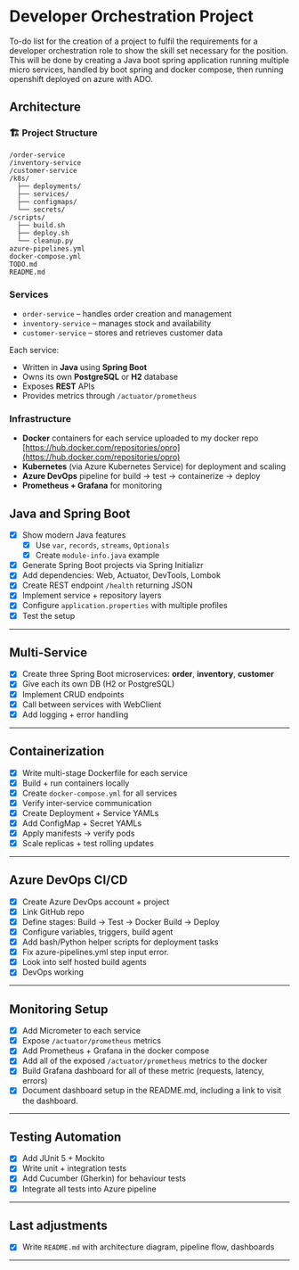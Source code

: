 # Developer Orchestration Project

To-do list for the creation of a project to fulfil the requirements for a developer orchestration role to show the skill set necessary for the position. This will be done by creating a Java boot spring application running multiple micro services, handled by boot spring and docker compose, then running openshift deployed on azure with ADO.

## Architecture

### 🏗️ Project Structure

```text
/order-service
/inventory-service
/customer-service
/k8s/
  ├── deployments/
  ├── services/
  ├── configmaps/
  └── secrets/
/scripts/
  ├── build.sh
  ├── deploy.sh
  └── cleanup.py
azure-pipelines.yml
docker-compose.yml
TODO.md
README.md
```

### Services

- `order-service` – handles order creation and management
- `inventory-service` – manages stock and availability
- `customer-service` – stores and retrieves customer data

Each service:

- Written in **Java** using **Spring Boot**
- Owns its own **PostgreSQL** or **H2** database
- Exposes **REST** APIs
- Provides metrics through `/actuator/prometheus`

### Infrastructure

- **Docker** containers for each service uploaded to my docker repo [https://hub.docker.com/repositories/opro](https://hub.docker.com/repositories/opro)
- **Kubernetes** (via Azure Kubernetes Service) for deployment and scaling
- **Azure DevOps** pipeline for build → test → containerize → deploy
- **Prometheus + Grafana** for monitoring

## Java and Spring Boot

- [x] Show modern Java features
  - [x] Use `var`, `records`, `streams`, `Optionals`
  - [x] Create `module-info.java` example
- [x] Generate Spring Boot projects via Spring Initializr
- [x] Add dependencies: Web, Actuator, DevTools, Lombok
- [x] Create REST endpoint `/health` returning JSON
- [x] Implement service + repository layers
- [x] Configure `application.properties` with multiple profiles
- [x] Test the setup

---

## Multi-Service

- [x] Create three Spring Boot microservices: **order**, **inventory**, **customer**
- [x] Give each its own DB (H2 or PostgreSQL)
- [x] Implement CRUD endpoints
- [x] Call between services with WebClient
- [x] Add logging + error handling

---

## Containerization

- [x] Write multi-stage Dockerfile for each service
- [x] Build + run containers locally
- [x] Create `docker-compose.yml` for all services
- [x] Verify inter-service communication
- [x] Create Deployment + Service YAMLs
- [x] Add ConfigMap + Secret YAMLs
- [x] Apply manifests → verify pods
- [x] Scale replicas + test rolling updates

---

## Azure DevOps CI/CD

- [x] Create Azure DevOps account + project
- [x] Link GitHub repo
- [x] Define stages: Build → Test → Docker Build → Deploy
- [x] Configure variables, triggers, build agent
- [x] Add bash/Python helper scripts for deployment tasks
- [x] Fix azure-pipelines.yml step input error.
- [x] Look into self hosted build agents
- [x] DevOps working

---

## Monitoring Setup

- [x] Add Micrometer to each service
- [x] Expose `/actuator/prometheus` metrics
- [x] Add Prometheus + Grafana in the docker compose
- [x] Add all of the exposed `/actuator/prometheus` metrics to the docker
- [x] Build Grafana dashboard for all of these metric (requests, latency, errors)
- [x] Document dashboard setup in the README.md, including a link to visit the dashboard.

---

## Testing Automation

- [x] Add JUnit 5 + Mockito
- [x] Write unit + integration tests
- [x] Add Cucumber (Gherkin) for behaviour tests
- [x] Integrate all tests into Azure pipeline

---

## Last adjustments

- [x] Write `README.md` with architecture diagram, pipeline flow, dashboards

---
